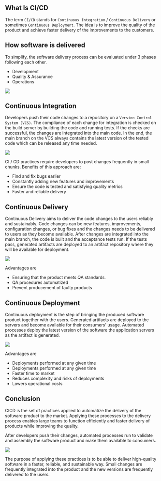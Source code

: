 ## What Is CI/CD

The term `CI/CD` stands for `Continuous Integration` / `Continuous Delivery` or sometimes `Continuous Deployment`. The idea is to improve the quality of the product and achieve faster delivery of the improvements to the customers.

## How software is delivered

To simplify, the software delivery process can be evaluated under 3 phases following each other.

- Development
- Quality & Assurance
- Operations

<img src="https://s3.eu-central-1.amazonaws.com/tutorial.assets/cicd-in-short/process.png"/>

## Continuous Integration

Developers push their code changes to a repository on a `Version Control System (VCS)`. The compliance of each change for integration is checked on the build server by building the code and running tests. If the checks are successful, the changes are integrated into the main code. In the end, the main branch on the VCS always contains the latest version of the tested code which can be released any time needed.

<img src="https://s3.eu-central-1.amazonaws.com/tutorial.assets/cicd-in-short/ci.png"/>

CI / CD practices require developers to post changes frequently in small chunks. Benefits of this approach are:

- Find and fix bugs earlier
- Constantly adding new features and improvements
- Ensure the code is tested and satisfying quality metrics
- Faster and reliable delivery

## Continuous Delivery

Continuous Delivery aims to deliver the code changes to the users reliably and sustainably. Code changes can be new features, improvements, configuration changes, or bug fixes and the changes needs to be delivered to users as they become available.
After changes are integrated into the main branch, the code is built and the acceptance tests run. If the tests pass, generated artifacts are deployed to an artifact repository where they will be available for deployment.

<img src="https://s3.eu-central-1.amazonaws.com/tutorial.assets/cicd-in-short/cd.png"/>

Advantages are

- Ensuring that the product meets QA standards.
- QA procedures automatized
-  Prevent producement of faulty products

## Continuous Deployment

Continuous deployment is the step of bringing the produced software product together with the users. Generated artifacts are deployed to the servers and become available for their consumers' usage. Automated processes deploy the latest version of the software the application servers as the artifact is generated.

<img src="https://s3.eu-central-1.amazonaws.com/tutorial.assets/cicd-in-short/cdep.png"/>

Advantages are

- Deployments performed at any given time
- Deployments performed at any given time
- Faster time to market
- Reduces complexity and risks of deployments
- Lowers operational costs

## Conclusion

CICD is the set of practices applied to automatize the delivery of the software product to the market. Applying these processes to the delivery process enables large teams to function efficiently and faster delivery of products while improving the quality.

After developers push their changes, automated processes run to validate and assembly the software product and make them available to consumers.

<img src="https://s3.eu-central-1.amazonaws.com/tutorial.assets/cicd-in-short/overall.png"/>

The purpose of applying these practices is to be able to deliver high-quality software in a faster, reliable, and sustainable way. Small changes are frequently integrated into the product and the new versions are frequently delivered to the users.
